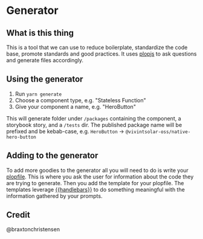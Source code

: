 # Generator

## What is this thing
This is a tool that we can use to reduce boilerplate, standardize the code base, promote standards and good practices.
It uses [plopjs](https://plopjs.com) to ask questions and generate files accordingly.

## Using the generator
1. Run `yarn generate`
1. Choose a component type, e.g. "Stateless Function"
1. Give your component a name, e.g. "HeroButton"

This will generate folder under `/packages` containing the component, a storybook story, and a `/tests` dir.  The published package name will be prefixed and be kebab-case, e.g. `HeroButton` -> `@vivintsolar-oss/native-hero-button`

## Adding to the generator
To add more goodies to the generator all you will need to do is write your [plopfile](https://plopjs.com/documentation/#your-first-plopfile). This is where you ask the user for information about the code they are trying to generate. Then you add the template for your plopfile. The templates leverage [{{handlebars}}](https://handlebarsjs.com/) to do something meaningful with the information gathered by your prompts.

## Credit
@braxtonchristensen